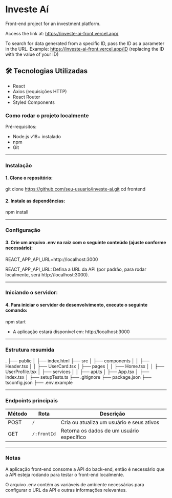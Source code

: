 # Investe Aí

Front-end project for an investment platform. 

Access the link at:
https://investe-ai-front.vercel.app/

To search for data generated from a specific ID, pass the ID as a parameter in the URL. Example: https://investe-ai-front.vercel.app/ID (replacing the ID with the value of your ID)

## 🛠️ Tecnologias Utilizadas
- React
- Axios (requisições HTTP)
- React Router
- Styled Components

### Como rodar o projeto localmente

Pré-requisitos:

- Node.js v18+ instalado
- npm
- Git

---

### Instalação

#### 1. Clone o repositório:

git clone https://github.com/seu-usuario/investe-ai.git
cd frontend

#### 2. Instale as dependências:

npm install

---

### Configuração

#### 3. Crie um arquivo .env na raiz com o seguinte conteúdo (ajuste conforme necessário):

REACT_APP_API_URL=http://localhost:3000

REACT_APP_API_URL: Defina a URL da API (por padrão, para rodar localmente, será http://localhost:3000).

---

### Iniciando o servidor:

#### 4. Para iniciar o servidor de desenvolvimento, execute o seguinte comando:

npm start

 - A aplicação estará disponível em: http://localhost:3000

---

### Estrutura resumida
.
├── public
│   ├── index.html
├── src
│   ├── components
│   │   ├── Header.tsx
│   │   ├── UserCard.tsx
│   ├── pages
│   │   ├── Home.tsx
│   │   ├── UserProfile.tsx
│   ├── services
│   │   ├── api.ts
│   ├── App.tsx
│   ├── index.tsx
│   ├── setupTests.ts
├── .gitignore
├── package.json
├── tsconfig.json
├── .env.example

---

### Endpoints principais

| Método | Rota        | Descrição                                 |
| ------ | ----------- | ----------------------------------------- |
| POST   | `/`         | Cria ou atualiza um usuário e seus ativos |
| GET    | `/:frontId` | Retorna os dados de um usuário específico |

---

### Notas
A aplicação front-end consome a API do back-end, então é necessário que a API esteja rodando para testar o front-end localmente.

O arquivo .env contém as variáveis de ambiente necessárias para configurar o URL da API e outras informações relevantes.
